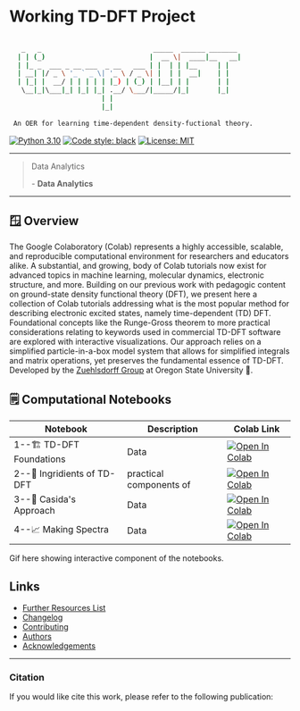 # Working TD-DFT Project

```bash
 
   _   _                            _____  ______ _______ 
  | | (_)                          |  __ \|  ____|__   __|
  | |_ _  ___ _ __ ___  _ __   ___ | |  | | |__     | |   
  | __| |/ _ \ '_ ` _ \| '_ \ / _ \| |  | |  __|    | |   
  | |_| |  __/ | | | | | |_) | (_) | |__| | |       | |   
   \__|_|\___|_| |_| |_| .__/ \___/|_____/|_|       |_|   
                       | |                                
                       |_|                                
 
 An OER for learning time-dependent density-fuctional theory.
```

[![Python 3.10](https://img.shields.io/badge/python-3.10-blue.svg)](https://www.python.org/)
[![Code style: black](https://img.shields.io/badge/code%20style-black-000000.svg)](https://github.com/psf/black)
[![License: MIT](https://img.shields.io/badge/License-MIT-yellow.svg)](https://opensource.org/licenses/MIT)

---

> Data Analytics
>
> \- **Data Analytics**

---

## 🪟 Overview

The Google Colaboratory (Colab) represents a highly accessible, scalable, and reproducible computational environment for researchers and educators alike. A substantial, and growing, body of Colab tutorials now exist for advanced topics in machine learning, molecular dynamics, electronic structure, and more. Building on our previous work with pedagogic content on ground-state density functional theory (DFT), we present here a collection of Colab tutorials addressing what is the most popular method for describing electronic excited states, namely time-dependent (TD) DFT. Foundational concepts like the Runge-Gross theorem to more practical considerations relating to keywords used in commercial TD-DFT software are explored with interactive visualizations. Our approach relies on a simplified particle-in-a-box model system that allows for simplified integrals and matrix operations, yet preserves the fundamental essence of TD-DFT. Developed by the [Zuehlsdorff Group](https://timzuehlsdorff.com/) at Oregon State University 🌳.

## 🗒️ Computational Notebooks

| Notebook | Description | Colab Link |
| -------- | ----------- | ---------- |
| 1--🏗️ TD-DFT Foundations  | Data       | [![Open In Colab](https://colab.research.google.com/assets/colab-badge.svg)](https://colab.research.google.com/github/LinusP217/Working_TDDFT/blob/main/notebooks/Notebook1.ipynb)       |
| 2--🍳 Ingridients of TD-DFT | practical components of         | [![Open In Colab](https://colab.research.google.com/assets/colab-badge.svg)](https://colab.research.google.com/github/LinusP217/Working_TDDFT/blob/main/notebooks/Notebook2.ipynb)       |
| 3--👨 Casida's Approach | Data        | [![Open In Colab](https://colab.research.google.com/assets/colab-badge.svg)](https://colab.research.google.com/github/LinusP217/Working_TDDFT/blob/main/notebooks/Notebook3.ipynb)       |
| 4--📈 Making Spectra     | Data        | [![Open In Colab](https://colab.research.google.com/assets/colab-badge.svg)](https://colab.research.google.com/github/LinusP217/Working_TDDFT/blob/main/notebooks/Notebook4.ipynb)       |

Gif here showing interactive component of the notebooks.

## Links
 - [Further Resources List]()
 - [Changelog]()
 - [Contributing]()
 - [Authors](https://github.com/LinusP217/Working_TDDFT/blob/main/AUTHORS)
 - [Acknowledgements]()

---

### Citation
If you would like cite this work, please refer to the following publication:
>
>
>

